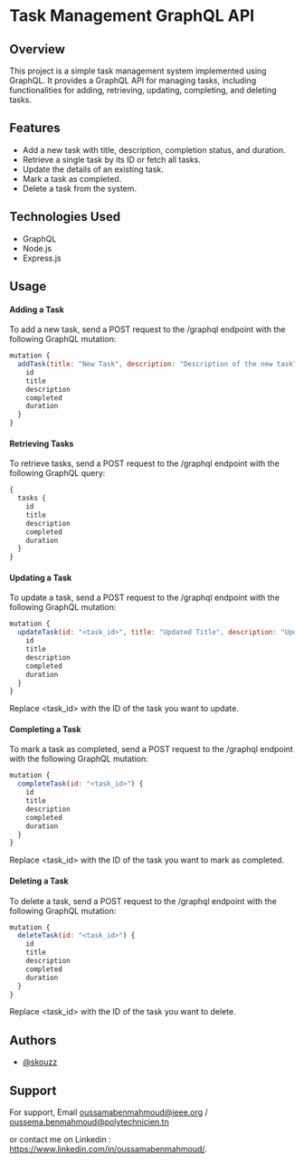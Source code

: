 # Task Management GraphQL API

## Overview

This project is a simple task management system implemented using GraphQL. It provides a GraphQL API for managing tasks, including functionalities for adding, retrieving, updating, completing, and deleting tasks.

## Features

- Add a new task with title, description, completion status, and duration.
- Retrieve a single task by its ID or fetch all tasks.
- Update the details of an existing task.
- Mark a task as completed.
- Delete a task from the system.

## Technologies Used

- GraphQL
- Node.js
- Express.js

## Usage
#### Adding a Task

To add a new task, send a POST request to the /graphql endpoint with the following GraphQL mutation:
```javascript
mutation {
  addTask(title: "New Task", description: "Description of the new task", completed: false, duration: 10) {
    id
    title
    description
    completed
    duration
  }
}
```
#### Retrieving Tasks
To retrieve tasks, send a POST request to the /graphql endpoint with the following GraphQL query:
```javascript
{
  tasks {
    id
    title
    description
    completed
    duration
  }
}
```
#### Updating a Task
To update a task, send a POST request to the /graphql endpoint with the following GraphQL mutation:

```javascript
mutation {
  updateTask(id: "<task_id>", title: "Updated Title", description: "Updated Description", completed: true, duration: 20) {
    id
    title
    description
    completed
    duration
  }
}
```
Replace <task_id> with the ID of the task you want to update.

#### Completing a Task
To mark a task as completed, send a POST request to the /graphql endpoint with the following GraphQL mutation:

```javascript
mutation {
  completeTask(id: "<task_id>") {
    id
    title
    description
    completed
    duration
  }
}
```
Replace <task_id> with the ID of the task you want to mark as completed.

#### Deleting a Task
To delete a task, send a POST request to the /graphql endpoint with the following GraphQL mutation:
```javascript
mutation {
  deleteTask(id: "<task_id>") {
    id
    title
    description
    completed
    duration
  }
}
```
Replace <task_id> with the ID of the task you want to delete.
## Authors

- [@skouzz](https://github.com/skouzz)


## Support

For support,
Email oussamabenmahmoud@ieee.org / oussema.benmahmoud@polytechnicien.tn

or contact me on Linkedin : https://www.linkedin.com/in/oussamabenmahmoud/.

